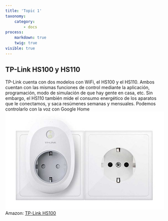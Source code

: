 ```yaml
---
title: 'Topic 1'
taxonomy:
    category:
        - docs
process:
    markdown: true
    twig: true
visible: true
---
```


## TP-Link HS100 y HS110 ##

TP-Link cuenta con dos modelos con WiFi, el HS100 y el HS110. Ambos cuentan con las mismas funciones de control mediante la aplicación, programación, modo de simulación de que hay gente en casa, etc. Sin embargo, el HS110 también mide el consumo energético de los aparatos que le conectamos, y saca resúmenes semanas y mensuales. Podemos controlarlo con la voz con Google Home
![](Screenshot_1.png)
Amazon: [TP-Link HS100](https://amzn.to/2Lj7sHB)